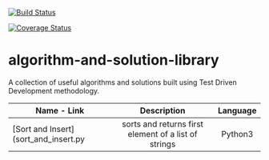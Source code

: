 [![Build Status](https://travis-ci.org/keitheck/algorithm-and-solution-library.svg?branch=master)](https://travis-ci.org/keitheck/algorithm-and-solution-library)

[![Coverage Status](https://coveralls.io/repos/github/keitheck/algorithm-and-solution-library/badge.svg?branch=master)](https://coveralls.io/github/keitheck/algorithm-and-solution-library?branch=master)

# algorithm-and-solution-library
A collection of useful algorithms and solutions built using Test Driven Development methodology.  


| Name - Link | Description | Language |
| ------------- |:----------------:| :---------:|
|[Sort and Insert](sort_and_insert.py| sorts and returns first element of a list of strings | Python3 |